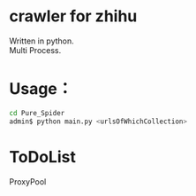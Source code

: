 # crawler for zhihu
Written in python.  
Multi Process.

# Usage：
```bash
cd Pure_Spider
admin$ python main.py <urlsOfWhichCollection>
```

# ToDoList
ProxyPool